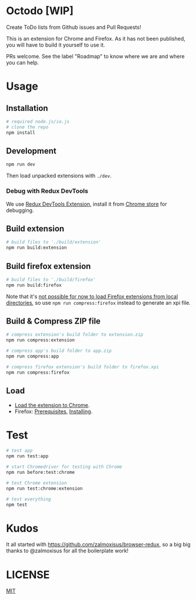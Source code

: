# Octodo [WIP]

Create ToDo lists from Github issues and Pull Requests!

This is an extension for Chrome and Firefox. As it has not been
published, you will have to build it yourself to use it.

PRs welcome. See the label "Roadmap" to know where we are and where
you can help.

# Usage

## Installation

```bash
# required node.js/io.js
# clone the repo
npm install
```

## Development

```bash
npm run dev
```

Then load unpacked extensions with `./dev`.

### Debug with Redux DevTools

We use [Redux DevTools Extension](https://github.com/zalmoxisus/redux-devtools-extension), install it from [Chrome store](https://chrome.google.com/webstore/detail/redux-devtools/lmhkpmbekcpmknklioeibfkpmmfibljd) for debugging.

## Build extension

```bash
# build files to './build/extension'
npm run build:extension
```

## Build firefox extension

```bash
# build files to './build/firefox'
npm run build:firefox
````
Note that it's [not possible for now to load Firefox extensions from local directories](https://bugzilla.mozilla.org/show_bug.cgi?id=1185460), so use `npm run compress:firefox` instead to generate an xpi file.

## Build & Compress ZIP file

```bash
# compress extension's build folder to extension.zip
npm run compress:extension

# compress app's build folder to app.zip
npm run compress:app

# compress firefox extension's build folder to firefox.xpi
npm run compress:firefox
```

## Load

- [Load the extension to Chrome](https://developer.chrome.com/extensions/getstarted#unpacked).
- Firefox: [Prerequisites](https://developer.mozilla.org/en-US/Add-ons/WebExtensions/Prerequisites), [Installing](https://developer.mozilla.org/en-US/Add-ons/WebExtensions/Packaging_and_installation#Installing_Your_Extension).

# Test

```bash
# test app
npm run test:app

# start Chromedriver for testing with Chrome
npm run before:test:chrome

# test Chrome extension
npm run test:chrome:extension

# test everything
npm test
```

# Kudos

It all started with https://github.com/zalmoxisus/browser-redux, so
a big big thanks to @zalmoxisus for all the boilerplate work!

# LICENSE

[MIT](LICENSE)
